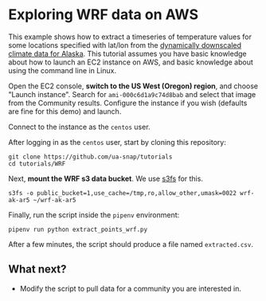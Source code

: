 # Exploring WRF data on AWS

This example shows how to extract a timeseries of temperature values for some locations specified with lat/lon from the [dynamically downscaled climate data for Alaska](https://registry.opendata.aws/wrf-alaska-snap/).  This tutorial assumes you have basic knowledge about how to launch an EC2 instance on AWS, and basic knowledge about using the command line in Linux.

Open the EC2 console, **switch to the US West (Oregon) region**, and choose "Launch instance".  Search for `ami-000c6d1a9c74d8bab` and select that image from the Community results.  Configure the instance if you wish (defaults are fine for this demo) and launch.

Connect to the instance as the `centos` user.

After logging in as the `centos` user, start by cloning this repository:

```
git clone https://github.com/ua-snap/tutorials
cd tutorials/WRF
```

Next, **mount the WRF s3 data bucket**.  We use [s3fs](https://github.com/s3fs-fuse/s3fs-fuse) for this.

```
s3fs -o public_bucket=1,use_cache=/tmp,ro,allow_other,umask=0022 wrf-ak-ar5 ~/wrf-ak-ar5
```

Finally, run the script inside the `pipenv` environment:

```
pipenv run python extract_points_wrf.py
```

After a few minutes, the script should produce a file named `extracted.csv`.

## What next?

 * Modify the script to pull data for a community you are interested in.
